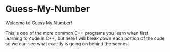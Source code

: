 # Guess-My-Number

Welcome to Guess My Number! 

This is one of the more common C++ programs you learn when first learning to code in C++, but here I will break down each portion of the code so we can see what exactly is going on behind the scenes. 
